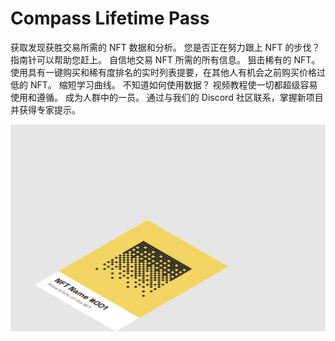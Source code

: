 # Compass Lifetime Pass

获取发现获胜交易所需的 NFT 数据和分析。
您是否正在努力跟上 NFT 的步伐？ 指南针可以帮助您赶上。
自信地交易 NFT 所需的所有信息。
狙击稀有的 NFT。
使用具有一键购买和稀有度排名的实时列表提要，在其他人有机会之前购买价格过低的 NFT。
缩短学习曲线。
不知道如何使用数据？ 视频教程使一切都超级容易使用和遵循。
成为人群中的一员。
通过与我们的 Discord 社区联系，掌握新项目并获得专家提示。

![nft](1.png)
